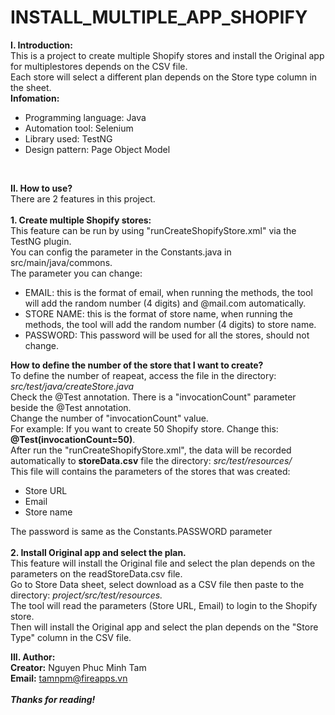 # INSTALL_MULTIPLE_APP_SHOPIFY

<b>I. Introduction:</b> </br>
This is a project to create multiple Shopify stores and install the Original app for multiplestores depends on the CSV file.<br>
Each store will select a different plan depends on the Store type column in the sheet.
<br>
<b>Infomation: </b>
- Programming language: Java
- Automation tool: Selenium
- Library used: TestNG
- Design pattern: Page Object Model
<br>

<b>II. How to use? </b> <br>
There are 2 features in this project. <br> <br>
<b>1. Create multiple Shopify stores: </b> <br>
This feature can be run by using "runCreateShopifyStore.xml" via the TestNG plugin. <br>
You can config the parameter in the Constants.java in src/main/java/commons. <br>
The parameter you can change: <br>
- EMAIL: this is the format of email, when running the methods, the tool will add the random number (4 digits) and @mail.com automatically. <br>
- STORE NAME: this is the format of store name, when running the methods, the tool will add the random number (4 digits) to store name.<br>
- PASSWORD: This password will be used for all the stores, should not change. <br>

<b> How to define the number of the store that I want to create? </b> <br>
To define the number of reapeat, access the file in the directory: <i>src/test/java/createStore.java</i> <br>
Check the @Test annotation. There is a "invocationCount" parameter beside the @Test annotation.<br>
Change the number of "invocationCount" value.<br>
For example: If you want to create 50 Shopify store. Change this: <b>@Test(invocationCount=50)</b>. <br>
After run the "runCreateShopifyStore.xml", the data will be recorded automatically to <b>storeData.csv</b> file the directory: <i>src/test/resources/</i> <br>
This file will contains the parameters of the stores that was created: <br>
- Store URL <br>
- Email <br>
- Store name <br>

The password is same as the Constants.PASSWORD parameter <br>
<br>
<b>2. Install Original app and select the plan. </b> <br>
This feature will install the Original file and select the plan depends on the parameters on the readStoreData.csv file. <br>
Go to Store Data sheet, select download as a CSV file then paste to the directory: <i>project/src/test/resources.</i> <br>
The tool will read the parameters (Store URL, Email) to login to the Shopify store. <br>
Then will install the Original app and select the plan depends on the "Store Type" column in the CSV file.

<b>III. Author: </b> <br>
<b>Creator:</b> Nguyen Phuc Minh Tam <br>
<b>Email:</b> tamnpm@fireapps.vn <br>
<br>
<b><i>Thanks for reading!</b></i>

